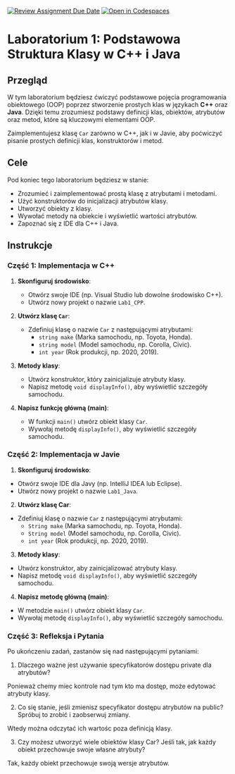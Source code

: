 [![Review Assignment Due Date](https://classroom.github.com/assets/deadline-readme-button-22041afd0340ce965d47ae6ef1cefeee28c7c493a6346c4f15d667ab976d596c.svg)](https://classroom.github.com/a/3KfufTqw)
[![Open in Codespaces](https://classroom.github.com/assets/launch-codespace-2972f46106e565e64193e422d61a12cf1da4916b45550586e14ef0a7c637dd04.svg)](https://classroom.github.com/open-in-codespaces?assignment_repo_id=16301021)
# Laboratorium 1: Podstawowa Struktura Klasy w C++ i Java

## Przegląd

W tym laboratorium będziesz ćwiczyć podstawowe pojęcia programowania obiektowego (OOP) poprzez stworzenie prostych klas w językach **C++** oraz **Java**. Dzięki temu zrozumiesz podstawy definicji klas, obiektów, atrybutów oraz metod, które są kluczowymi elementami OOP.

Zaimplementujesz klasę `Car` zarówno w C++, jak i w Javie, aby poćwiczyć pisanie prostych definicji klas, konstruktorów i metod.

## Cele

Pod koniec tego laboratorium będziesz w stanie:
- Zrozumieć i zaimplementować prostą klasę z atrybutami i metodami.
- Użyć konstruktorów do inicjalizacji atrybutów klasy.
- Utworzyć obiekty z klasy.
- Wywołać metody na obiekcie i wyświetlić wartości atrybutów.
- Zapoznać się z IDE dla C++ i Java.

## Instrukcje

### Część 1: Implementacja w C++

1. **Skonfiguruj środowisko**:
   - Otwórz swoje IDE (np. Visual Studio lub dowolne środowisko C++).
   - Utwórz nowy projekt o nazwie `Lab1_CPP`.

2. **Utwórz klasę `Car`**:
   - Zdefiniuj klasę o nazwie `Car` z następującymi atrybutami:
     - `string make` (Marka samochodu, np. Toyota, Honda).
     - `string model` (Model samochodu, np. Corolla, Civic).
     - `int year` (Rok produkcji, np. 2020, 2019).

3. **Metody klasy**:
   - Utwórz konstruktor, który zainicjalizuje atrybuty klasy.
   - Napisz metodę `void displayInfo()`, aby wyświetlić szczegóły samochodu.

4. **Napisz funkcję główną (main)**:
   - W funkcji `main()` utwórz obiekt klasy `Car`.
   - Wywołaj metodę `displayInfo()`, aby wyświetlić szczegóły samochodu.

### Część 2: Implementacja w Javie

1. **Skonfiguruj środowisko**:
  - Otwórz swoje IDE dla Javy (np. IntelliJ IDEA lub Eclipse).
  - Utwórz nowy projekt o nazwie `Lab1_Java`.

2. **Utwórz klasę Car**:
  - Zdefiniuj klasę o nazwie `Car` z następującymi atrybutami:
    - `String make` (Marka samochodu, np. Toyota, Honda).
    - `String model` (Model samochodu, np. Corolla, Civic).
    - `int year` (Rok produkcji, np. 2020, 2019).

3. **Metody klasy**:
  - Utwórz konstruktor, aby zainicjalizować atrybuty klasy.
  - Napisz metodę `void displayInfo()`, aby wyświetlić szczegóły samochodu.

4. **Napisz metodę główną (main)**:
  - W metodzie `main()` utwórz obiekt klasy `Car`.
  - Wywołaj metodę `displayInfo()`, aby wyświetlić szczegóły samochodu.
    
### Część 3: Refleksja i Pytania

Po ukończeniu zadań, zastanów się nad następującymi pytaniami:
  1. Dlaczego ważne jest używanie specyfikatorów dostępu private dla atrybutów?

  Ponieważ chemy miec kontrole nad tym kto ma dostęp, może edytować atrybuty klasy. 

  2. Co się stanie, jeśli zmienisz specyfikator dostępu atrybutów na public? Spróbuj to zrobić i zaobserwuj zmiany.

  Wtedy można odczytać ich wartośc poza definicją klasy.

  3. Czy możesz utworzyć wiele obiektów klasy Car? Jeśli tak, jak każdy obiekt przechowuje swoje własne atrybuty?

  Tak, każdy obiekt przechowuje swoją wersje atrybutów.


